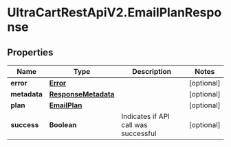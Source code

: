 # UltraCartRestApiV2.EmailPlanResponse

## Properties
Name | Type | Description | Notes
------------ | ------------- | ------------- | -------------
**error** | [**Error**](Error.md) |  | [optional] 
**metadata** | [**ResponseMetadata**](ResponseMetadata.md) |  | [optional] 
**plan** | [**EmailPlan**](EmailPlan.md) |  | [optional] 
**success** | **Boolean** | Indicates if API call was successful | [optional] 


